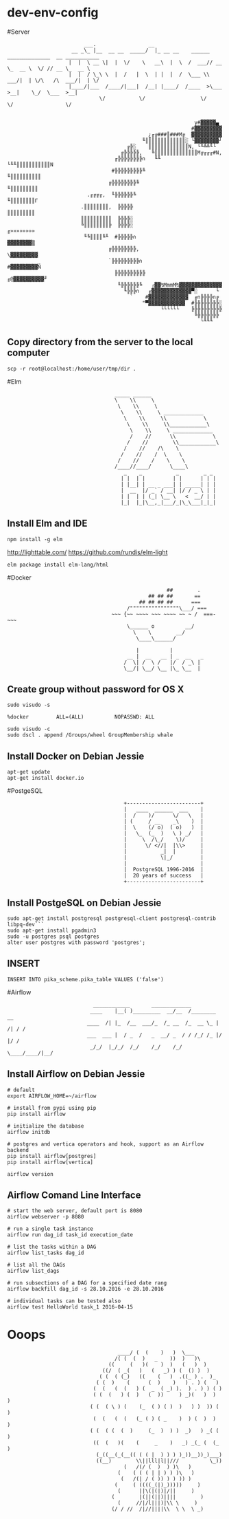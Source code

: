 # dev-env-config

#Server
```
                         ___.                 __                                                  
                     __ _\_ |__  __ __  _____/  |_ __ __    ______ ______________  __ ___________ 
                    |  |  \ __ \|  |  \/    \   __\  |  \  /  ___// __ \_  __ \  \/ // __ \_  __ \
                    |  |  / \_\ \  |  /   |  \  | |  |  /  \___ \\  ___/|  | \/\   /\  ___/|  | \/
                    |____/|___  /____/|___|  /__| |____/  /____  >\___  >__|    \_/  \___  >__|   
                              \/           \/                  \/     \/                 \/       


                                                             y#▓▓▓▓▓▄     
                                                            #▓▓▓▓▓▓▓▓▓    
                                              ¿╓╔###║###M╔  ▓▓▓▓▓▓▓▓▓▓    
                                            ╙║║║║║║║║║║║║║░ └▓▓▓▓▓▓▓▓┘    
                                       ╔╠░    ║║║║║║║║║║║║║N, └╙╩╩╙└      
                                     ╔╠╠╠╠╠,   ╚║║║║║║║║║║║║║║M╔╓╓╓#N,    
                                   ╓╠╠╠╠╠╠╠╠∩   ╙╙      └╙╙║║║║║║║║║║║N   
                                  #╠╠╠╠╠╠╠╠╠╚                ╙║║║║║║║║║║  
                                 ╔╠╠╠╠╠╠╠╠╚                    ╙║║║║║║║║║ 
                          .╓╔╔╓,  ╙╠╠╠╠╠╠╚                      ╙║║║║║║║║Γ
                        .║║║║║║║║,  ╠╠╠╠╠                        ║║║║║║║║║
                        ║║║║║║║║║║  ╠╠╠╠░                                 
                        ╚║║║║║║║║╠  ╠╠╠╠░                        ╓»»»»»»»»
                         ╙╚║║║║╚╙  #╠╠╠╠╠∩                       ▓▓▓▓▓▓▓▓▒
                                 ╔╠╠╠╠╠╠╠╠,                    \▓▓▓▓▓▓▓▓▓ 
                                 `╠╠╠╠╠╠╠╠╠∩                  #▓▓▓▓▓▓▓▓▓Ñ 
                                   ╠╠╠╠╠╠╠╠╠╠              ╓@▓▓▓▓▓▓▓▓▓▓╜  
                                    ╙╠╠╠╠╠╠╚   ┌▓▓₧MmmM₧▓▓▓▓▓▓▓▓▓▓▓▓▓▓    
                                      ╙╠╠╠∩   ╓▓▓▓▓▓▓▓▓▓▓▓▓▓▀░      └     
                                        `    #▓▓▓▓▓▓▓▓▓▓▓▓▓  ╓∩╠╠╠╠∩╔     
                                            "▀▓▓▓▓▓▓▓▓▓▓▓▓  #╠╠╠╠╠╠╠╠░    
                                                  └└└└└└    ╠╠╠╠╠╠╠╠╠╠    
                                                             ╚╠╠╠╠╠╠╠     
                                                               └╙╙╙  
```
## Сopy directory from the server to the local computer
```
scp -r root@localhost:/home/user/tmp/dir .
```

#Elm
```
                                   _____ ______                      
                                   \    \\     \                     
                                    \    \\     \                    
                                     \    \\     \ _____________     
                                      \    \\     \\            \    
                                       \    \\     \\____________\   
                                        \    \\     \ _____________  
                                        /    //      \\            \ 
                                       /    //        \\____________\
                                      /    //    /\    \             
                                     /    //    /  \    \            
                                    /    //    /    \    \           
                                   /____//____/      \____\          
                                      _    _           _        _ _   
                                     | |  | |         | |      | | |  
                                     | |__| | __ _ ___| | _____| | |  
                                     |  __  |/ _` / __| |/ / _ \ | |  
                                     | |  | | (_| \__ \   <  __/ | |  
                                     |_|  |_|\__,_|___/_|\_\___|_|_|  
```
## Install Elm and IDE
```
npm install -g elm
```
http://lighttable.com/
https://github.com/rundis/elm-light
```
elm package install elm-lang/html
```

#Docker
```
                                                    ##        .            
                                              ## ## ##       ==            
                                           ## ## ## ##      ===            
                                       /""""""""""""""""\___/ ===        
                                  ~~~ {~~ ~~~~ ~~~ ~~~~ ~~ ~ /  ===- ~~~   
                                       \______ o          __/            
                                         \    \        __/             
                                          \____\______/                

                                          |          |
                                       __ |  __   __ | _  __   _
                                      /  \| /  \ /   |/  / _\ | 
                                      \__/| \__/ \__ |\_ \__  |
```
## Create group without password for OS X
```
sudo visudo -s
```
```
%docker         ALL=(ALL)          NOPASSWD: ALL
```
```
sudo visudo -c
sudo dscl . append /Groups/wheel GroupMembership whale
```

## Install Docker on Debian Jessie  
```
apt-get update  
apt-get install docker.io
```
#PostgeSQL
```
                                      +------------------------+
                                      |   ____  ______  ___    |
                                      |  /    )/      \/   \   |
                                      | (     / __    _\    )  |
                                      |  \    (/ o)  ( o)   )  |
                                      |   \_  (_  )   \ ) _/   |
                                      |     \  /\_/    \)/     |
                                      |      \/ <//|  |\\>     |
                                      |           _|  |        |
                                      |           \|_/         |
                                      |                        |
                                      |  PostgreSQL 1996-2016  |
                                      |  20 years of success   |
                                      +------------------------+
```
## Install PostgeSQL on Debian Jessie
```
sudo apt-get install postgresql postgresql-client postgresql-contrib libpq-dev```
sudo apt-get install pgadmin3
sudo -u postgres psql postgres
alter user postgres with password 'postgres';
```

## INSERT
```
INSERT INTO pika_scheme.pika_table VALUES ('false')
```

#Airflow
```
                            ____________       _____________
                           ____    |__( )_________  __/__  /________      __
                          ____  /| |_  /__  ___/_  /_ __  /_  __ \_ | /| / /
                          ___  ___ |  / _  /   _  __/ _  / / /_/ /_ |/ |/ /
                           _/_/  |_/_/  /_/    /_/    /_/  \____/____/|__/

```
## Install Airflow on Debian Jessie 
```
# default
export AIRFLOW_HOME=~/airflow

# install from pypi using pip
pip install airflow   

# initialize the database
airflow initdb

# postgres and vertica operators and hook, support as an Airflow backend
pip install airflow[postgres]
pip install airflow[vertica]

airflow version
```

## Airflow Comand Line Interface 
```
# start the web server, default port is 8080
airflow webserver -p 8080

# run a single task instance
airflow run dag_id task_id execution_date

# list the tasks within a DAG
airflow list_tasks dag_id

# list all the DAGs
airflow list_dags

# run subsections of a DAG for a specified date rang
airflow backfill dag_id -s 28.10.2016 -e 28.10.2016

# individual tasks can be tested also
airflow test HelloWorld task_1 2016-04-15
```
# Ooops

                                        ____/ (  (    )   )  \___
                                       /( (  (  )   _    ))  )   )\
                                     ((     (   )(    )  )   (   )  )
                                   ((/  ( _(   )   (   _) ) (  () )  )
                                  ( (  ( (_)   ((    (   )  .((_ ) .  )_
                                 ( (  )    (      (  )    )   ) . ) (   )
                                (  (   (  (   ) (  _  ( _) ).  ) . ) ) ( )
                                ( (  (   ) (  )   (  ))     ) _)(   )  )  )
                               ( (  ( \ ) (    (_  ( ) ( )  )   ) )  )) ( )
                                (  (   (  (   (_ ( ) ( _    )  ) (  )  )   )
                               ( (  ( (  (  )     (_  )  ) )  _)   ) _( ( )
                                ((  (   )(    (     _    )   _) _(_ (  (_ )
                                 (_((__(_(__(( ( ( |  ) ) ) )_))__))_)___)
                                 ((__)        \\||lll|l||///          \_))
                                          (   /(/ (  )  ) )\   )
                                        (    ( ( ( | | ) ) )\   )
                                         (   /(| / ( )) ) ) )) )
                                       (     ( ((((_(|)_)))))     )
                                        (      ||\(|(|)|/||     )
                                      (        |(||(||)||||        )
                                        (     //|/l|||)|\\ \     )
                                      (/ / //  /|//||||\\  \ \  \ _)
